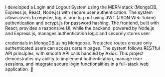 I developed a Login and Logout System using the MERN stack (MongoDB, Express.js, React, Node.js) 
with secure user authentication. The system allows users to register, log in, and log out using JWT (JSON Web Token)
authentication and bcrypt.js for password hashing.
The frontend, built with React, provides a responsive UI, 
while the backend, powered by Node.js and Express.js, manages authentication logic and securely stores user





credentials in MongoDB using Mongoose. Protected routes ensure only authenticated users can access certain pages.
The system follows RESTful API principles, with smooth API calls handled by Axios. 
This project demonstrates my ability to implement authentication, manage user sessions, and integrate secure login functionalities in a full-stack web application. 🚀
